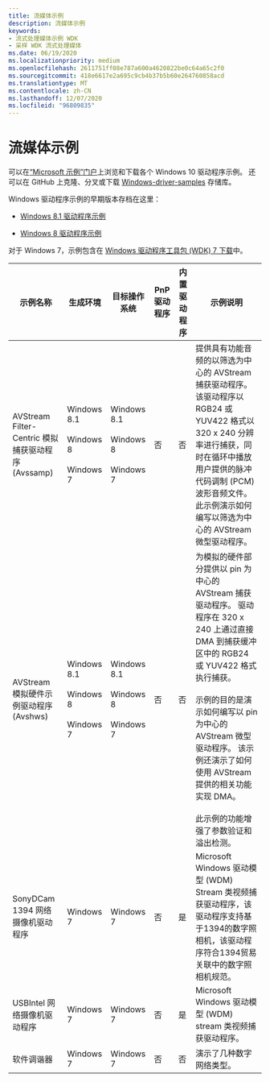 ```yaml
---
title: 流媒体示例
description: 流媒体示例
keywords:
- 流式处理媒体示例 WDK
- 采样 WDK 流式处理媒体
ms.date: 06/19/2020
ms.localizationpriority: medium
ms.openlocfilehash: 2611751ff08e787a600a4620822be0c64a65c2f0
ms.sourcegitcommit: 418e6617e2a695c9cb4b37b5b60e264760858acd
ms.translationtype: MT
ms.contentlocale: zh-CN
ms.lasthandoff: 12/07/2020
ms.locfileid: "96809835"
---
```

# <a name="streaming-media-samples"></a>流媒体示例

可以在[“Microsoft 示例”门户](/samples/browse/?products=windows-wdk)上浏览和下载各个 Windows 10 驱动程序示例。 还可以在 GitHub 上克隆、分叉或下载 [Windows-driver-samples](https://github.com/Microsoft/Windows-driver-samples) 存储库。

Windows 驱动程序示例的早期版本存档在这里：

- [Windows 8.1 驱动程序示例](https://github.com/microsoftarchive/msdn-code-gallery-microsoft/tree/master/Official%20Windows%20Driver%20Kit%20Sample/Windows%20Driver%20Kit%20(WDK)%208.1%20Samples)

- [Windows 8 驱动程序示例](https://github.com/microsoftarchive/msdn-code-gallery-microsoft/tree/master/Official%20Windows%20Driver%20Kit%20Sample/Windows%20Driver%20Kit%20(WDK)%208.0%20Samples)

对于 Windows 7，示例包含在 [Windows 驱动程序工具包 (WDK) 7 下载](https://www.microsoft.com/download/details.aspx?id=11800)中。

| 示例名称 | 生成环境 | 目标操作系统 | PnP 驱动程序 | 内置驱动程序 | 示例说明 |
|--|--|--|--|--|--|
| AVStream Filter-Centric 模拟捕获驱动程序 (Avssamp)  | Windows 8.1<br><br>Windows 8<br><br>Windows 7 | Windows 8.1<br><br>Windows 8<br><br>Windows 7 | 否 | 否 | 提供具有功能音频的以筛选为中心的 AVStream 捕获驱动程序。 该驱动程序以 RGB24 或 YUV422 格式以 320 x 240 分辨率进行捕获，同时在循环中播放用户提供的脉冲代码调制 (PCM) 波形音频文件。 此示例演示如何编写以筛选为中心的 AVStream 微型驱动程序。 |
| AVStream 模拟硬件示例驱动程序 (Avshws)  |Windows 8.1<br><br>Windows 8<br><br>Windows 7 | Windows 8.1<br><br>Windows 8<br><br>Windows 7| 否 | 否 | 为模拟的硬件部分提供以 pin 为中心的 AVStream 捕获驱动程序。 驱动程序在 320 x 240 上通过直接 DMA 到捕获缓冲区中的 RGB24 或 YUV422 格式执行捕获。<br><br>示例的目的是演示如何编写以 pin 为中心的 AVStream 微型驱动程序。 该示例还演示了如何使用 AVStream 提供的相关功能实现 DMA。<br><br>此示例的功能增强了参数验证和溢出检测。 |
| SonyDCam 1394 网络摄像机驱动程序 | Windows 7 | Windows 7 | 否 | 是 | Microsoft Windows 驱动模型 (WDM) Stream 类视频捕获驱动程序，该驱动程序支持基于1394的数字照相机，该驱动程序符合1394贸易关联中的数字照相机规范。 |
| USBIntel 网络摄像机驱动程序 | Windows 7 | Windows 7 | 否 | 是 | Microsoft Windows 驱动模型 (WDM) stream 类视频捕获驱动程序。 |
| 软件调谐器 | Windows 7 | Windows 7 | 否 | 否 | 演示了几种数字网络类型。 |

